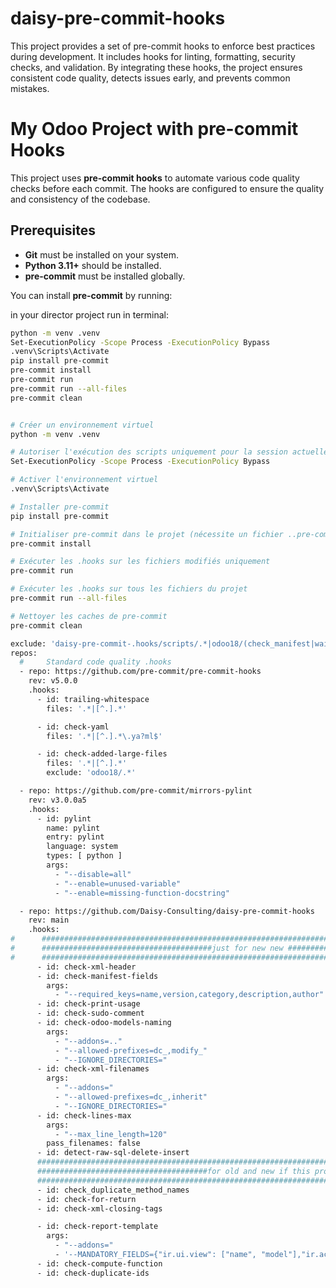 # daisy-pre-commit-hooks
This project provides a set of pre-commit hooks to enforce best practices during development. It includes hooks for linting, formatting, security checks, and validation. By integrating these hooks, the project ensures consistent code quality, detects issues early, and prevents common mistakes.
# My Odoo Project with pre-commit Hooks

This project uses **pre-commit hooks** to automate various code quality checks before each commit. The hooks are configured to ensure the quality and consistency of the codebase.

## Prerequisites

- **Git** must be installed on your system.
- **Python 3.11+** should be installed.
- **pre-commit** must be installed globally.

You can install **pre-commit** by running:

in your director project run in terminal:

```bash
python -m venv .venv
Set-ExecutionPolicy -Scope Process -ExecutionPolicy Bypass
.venv\Scripts\Activate
pip install pre-commit
pre-commit install
pre-commit run
pre-commit run --all-files
pre-commit clean


# Créer un environnement virtuel
python -m venv .venv

# Autoriser l'exécution des scripts uniquement pour la session actuelle
Set-ExecutionPolicy -Scope Process -ExecutionPolicy Bypass

# Activer l'environnement virtuel
.venv\Scripts\Activate

# Installer pre-commit
pip install pre-commit

# Initialiser pre-commit dans le projet (nécessite un fichier ..pre-commit-config.yaml)
pre-commit install

# Exécuter les .hooks sur les fichiers modifiés uniquement
pre-commit run

# Exécuter les .hooks sur tous les fichiers du projet
pre-commit run --all-files

# Nettoyer les caches de pre-commit
pre-commit clean

```
```bash
exclude: 'daisy-pre-commit-.hooks/scripts/.*|odoo18/(check_manifest|wait-for-psql)\.py|check_duplicate_ids\.py|.idea/.*'
repos:
  #     Standard code quality .hooks
  - repo: https://github.com/pre-commit/pre-commit-hooks
    rev: v5.0.0
    .hooks:
      - id: trailing-whitespace
        files: '.*|[^.].*'

      - id: check-yaml
        files: '.*|[^.].*\.ya?ml$'

      - id: check-added-large-files
        files: '.*|[^.].*'
        exclude: 'odoo18/.*'

  - repo: https://github.com/pre-commit/mirrors-pylint
    rev: v3.0.0a5
    .hooks:
      - id: pylint
        name: pylint
        entry: pylint
        language: system
        types: [ python ]
        args:
          - "--disable=all"
          - "--enable=unused-variable"
          - "--enable=missing-function-docstring"

  - repo: https://github.com/Daisy-Consulting/daisy-pre-commit-hooks
    rev: main
    .hooks:
#      ##########################################################################################
#      ######################################just for new new ####################################
#      ##########################################################################################
      - id: check-xml-header
      - id: check-manifest-fields
        args:
          - "--required_keys=name,version,category,description,author"
      - id: check-print-usage
      - id: check-sudo-comment
      - id: check-odoo-models-naming
        args:
          - "--addons=.."
          - "--allowed-prefixes=dc_,modify_"
          - "--IGNORE_DIRECTORIES="
      - id: check-xml-filenames
        args:
          - "--addons="
          - "--allowed-prefixes=dc_,inherit"
          - "--IGNORE_DIRECTORIES="
      - id: check-lines-max
        args:
          - "--max_line_length=120"
        pass_filenames: false
      - id: detect-raw-sql-delete-insert
      ################################################################################################################################
      ######################################for old and new if this project old comment this part ####################################
      ################################################################################################################################
      - id: check_duplicate_method_names
      - id: check-for-return
      - id: check-xml-closing-tags

      - id: check-report-template
        args:
          - "--addons="
          - '--MANDATORY_FIELDS={"ir.ui.view": ["name", "model"],"ir.actions.act_window": ["name", "res_model", "view_mode"],"ir.actions.report": ["name", "model", "report_name"]}'
      - id: check-compute-function
      - id: check-duplicate-ids

```
